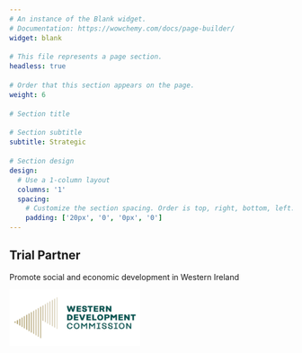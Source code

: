 ```yaml
---
# An instance of the Blank widget.
# Documentation: https://wowchemy.com/docs/page-builder/
widget: blank

# This file represents a page section.
headless: true

# Order that this section appears on the page.
weight: 6 

# Section title

# Section subtitle
subtitle: Strategic

# Section design
design:
  # Use a 1-column layout
  columns: '1'
  spacing:
    # Customize the section spacing. Order is top, right, bottom, left.
    padding: ['20px', '0', '0px', '0']
---
```


<div class="container mb-5">
<!-- Title -->
<h2 class="text-center font-weight-bold">Trial Partner </h2>
<!-- First row -->
  <div class="row align-items-top text-center  mt-4 mb-5">
    <div class="col text-center" > 
      <p class="pt-2"> Promote social and economic development in Western Ireland</p></div>
          <div class="col text-center" > 
             <a href="https://westerndevelopment.ie/" target="_blank"> 
      <img src="./logos/western-development-commission-300x129.png" alt="Western Development Commission logo" style="max-width:90%; margin:auto; height:100px;">
      </a>
    </div>
  </div> 


